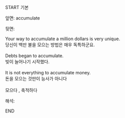 START
기본

앞면:
accumulate


뒷면:
<div>Your way to accumulate a million dollars is very unique. </div><div><div>당신이 백만 불을 모으는 방법은 매우 독특하군요.</div></div><div><br></div><div><div>Debts began to accumulate. </div><div><div>빚이 늘어나기 시작했다.</div></div></div><div><br></div><div><div>It is not everything to accumulate money. </div><div><div>돈을 모으는 것만이 능사가 아니다</div></div></div><div><br></div><div>모으다 , 축적하다</div>


해석:

END